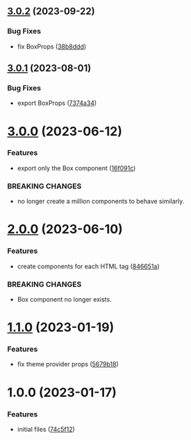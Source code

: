 ## [3.0.2](https://github.com/rfoel/caixa/compare/v3.0.1...v3.0.2) (2023-09-22)


### Bug Fixes

* fix BoxProps ([38b8ddd](https://github.com/rfoel/caixa/commit/38b8ddd1666b1e1199f6d559f270016fcdbd8dc0))

## [3.0.1](https://github.com/rfoel/caixa/compare/v3.0.0...v3.0.1) (2023-08-01)


### Bug Fixes

* export BoxProps ([7374a34](https://github.com/rfoel/caixa/commit/7374a3423941b9e69002b8a0eb33f92d2416069e))

# [3.0.0](https://github.com/rfoel/caixa/compare/v2.0.0...v3.0.0) (2023-06-12)


### Features

* export only the Box component ([16f091c](https://github.com/rfoel/caixa/commit/16f091c501333806f30d5003383b28041441c7e2))


### BREAKING CHANGES

* no longer create a million components to behave similarly.

# [2.0.0](https://github.com/rfoel/caixa/compare/v1.1.0...v2.0.0) (2023-06-10)


### Features

* create components for each HTML tag ([846651a](https://github.com/rfoel/caixa/commit/846651a0e58933889d3385714ad148938ab1e8a8))


### BREAKING CHANGES

* Box component no longer exists.

# [1.1.0](https://github.com/rfoel/caixa/compare/v1.0.0...v1.1.0) (2023-01-19)


### Features

* fix theme provider props ([5679b18](https://github.com/rfoel/caixa/commit/5679b182a066c3cddb66129b944aca6912140c26))

# 1.0.0 (2023-01-17)


### Features

* initial files ([74c5f12](https://github.com/rfoel/caixa/commit/74c5f12078526dc17225f42d91dd70eb3ffdf512))
